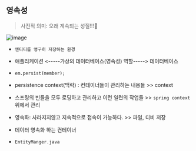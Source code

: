 ## 영속성
> 사전적 의미: 오래 계속되는 성질!!!👏


![image](https://user-images.githubusercontent.com/61215550/157135596-f527cfc6-1f50-4ea7-8ce6-86f30ca2ba2f.png)

- `엔티티를 영구히 저장하는 환경` 
- 애플리케이션 <-----가상의 데이터베이스(영속성) 역할-----> 데이터베이스
- `em.persist(member);`



- persistence context(맥락) : 컨테이너들이 관리하는 내용들 >> context
- 스프링의 빈들을 모두 로딩하고 관리하고 이런 일련의 작업들 >> `spring context` 위에서 관리
- 영속화: 사라지지않고 지속적으로 접속이 가능하다. >> 파일, 디비 저장
- 데이터 영속화 하는 컨테이너
- `EntityManger.java` 


    


